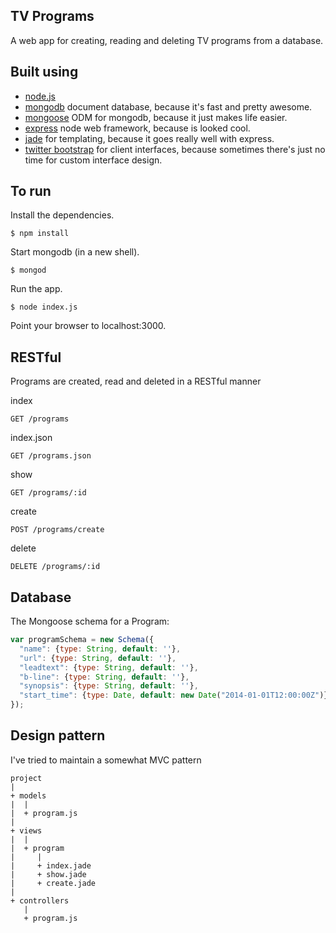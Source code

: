 ## TV Programs
  A web app for creating, reading and deleting TV programs from a database.

## Built using
  * [node.js](http://nodejs.org)
  * [mongodb](http://www.mongodb.org/) document database, because it's fast and pretty awesome.
  * [mongoose](http://mongoosejs.com/) ODM for mongodb, because it just makes life easier.
  * [express](http://expressjs.com/) node web framework, because is looked cool.
  * [jade](http://jade-lang.com) for templating, because it goes really well with express.
  * [twitter bootstrap](http://getbootstrap.com/2.3.2/) for client interfaces, because sometimes there's just no time for custom interface design.

## To run
  Install the dependencies.

    $ npm install

  Start mongodb (in a new shell).

    $ mongod

  Run the app.

    $ node index.js

  Point your browser to localhost:3000.

## RESTful
  Programs are created, read and deleted in a RESTful manner

  index

    GET /programs

  index.json

    GET /programs.json

  show

    GET /programs/:id

  create

    POST /programs/create

  delete

    DELETE /programs/:id

## Database
  The Mongoose schema for a Program:

```javascript
var programSchema = new Schema({
  "name": {type: String, default: ''},
  "url": {type: String, default: ''},
  "leadtext": {type: String, default: ''},
  "b-line": {type: String, default: ''},
  "synopsis": {type: String, default: ''},
  "start_time": {type: Date, default: new Date("2014-01-01T12:00:00Z")}
});
```

## Design pattern
  I've tried to maintain a somewhat MVC pattern

    project
    |
    + models
    |  |
    |  + program.js
    |
    + views
    |  |
    |  + program
    |     |
    |     + index.jade
    |     + show.jade
    |     + create.jade
    |
    + controllers
       |
       + program.js